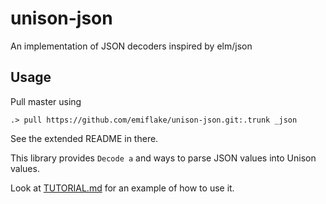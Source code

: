 # unison-json

An implementation of JSON decoders inspired by elm/json

## Usage

Pull master using 

```
.> pull https://github.com/emiflake/unison-json.git:.trunk _json
```

See the extended README in there.

This library provides `Decode a` and ways to parse JSON values into Unison values.

Look at [TUTORIAL.md](https://github.com/emiflake/unison-json/blob/master/TUTORIAL.md) for an example of how to use it.
